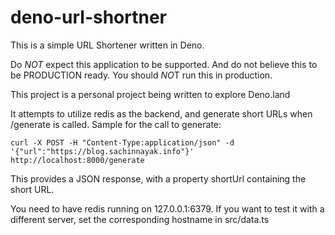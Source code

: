 # deno-url-shortner
This is a simple URL Shortener written in Deno.

Do *NOT* expect this application to be supported. And do not believe this to be PRODUCTION ready. You should *NO*T run this in production. 

This project is a personal project being written to explore Deno.land

It attempts to utilize redis as the backend, and generate short URLs when /generate is called. Sample for the call to generate:

```curl
curl -X POST -H "Content-Type:application/json" -d '{"url":"https://blog.sachinnayak.info"}' http://localhost:8000/generate
```

This provides a JSON response, with a property shortUrl containing the short URL.

You need to have redis running on 127.0.0.1:6379. If you want to test it with a different server, set the corresponding hostname in src/data.ts
